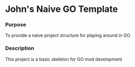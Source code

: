 # John's Naive GO Template

### Purpose
To provide a naive project structure for playing around in GO


### Description
This project is a basic skeleton for GO mod development
